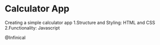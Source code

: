 # Calculator App

Creating a simple calculator app 
1.Structure and Styling: HTML and CSS
2.Functionality: Javascript

@Infinical
